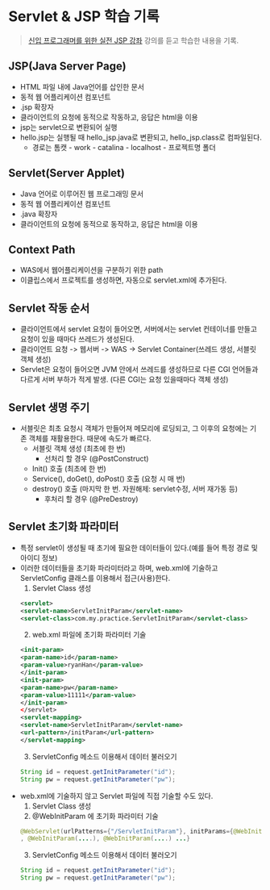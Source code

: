 # Servlet & JSP 학습 기록
>[신입 프로그래머를 위한 실전 JSP 강좌](https://www.inflearn.com/course/%EC%8B%A4%EC%A0%84-jsp-%EA%B0%95%EC%A2%8C/) 강의를 듣고 학습한 내용을 기록.
## JSP(Java Server Page)
  - HTML 파일 내에 Java언어를 삽인한 문서
  - 동적 웹 어플리케이션 컴포넌트
  - .jsp 확장자
  - 클라이언트의 요청에 동적으로 작동하고, 응답은 html을 이용
  - jsp는 servlet으로 변환되어 실행
  - hello.jsp는 실행될 때 hello_jsp.java로 변환되고, hello_jsp.class로 컴파일된다.
    - 경로는 톰캣 - work - catalina - localhost - 프로젝트명 폴더
## Servlet(Server Applet)
  - Java 언어로 이루어진 웹 프로그래밍 문서
  - 동적 웹 어플리케이션 컴포넌트
  - .java 확장자
  - 클라이언트의 요청에 동적으로 동작하고, 응답은 html을 이용
## Context Path
  - WAS에서 웹어플리케이션을 구분하기 위한 path
  - 이클립스에서 프로젝트를 생성하면, 자동으로 servlet.xml에 추가된다.
## Servlet 작동 순서
  - 클라이언트에서 servlet 요청이 들어오면, 서버에서는 servlet 컨테이너를 만들고 요청이 있을 때마다 쓰레드가 생성된다.
  - 클라이언트 요청 -> 웹서버 -> WAS -> Servlet Container(쓰레드 생성, 서블릿객체 생성)
  - Servlet은 요청이 들어오면 JVM 안에서 쓰레드를 생성하므로 다른 CGI 언어들과 다르게 서버 부하가 적게 발생. (다른 CGI는 요청 있을때마다 객체 생성)
## Servlet 생명 주기
  - 서블릿은 최초 요청시 객체가 만들어져 메모리에 로딩되고, 그 이후의 요청에는 기존 객체를 재활용한다. 때문에 속도가 빠르다.
    - 서블릿 객체 생성 (최초에 한 번)
      - 선처리 할 경우 (@PostConstruct)
    - Init() 호출 (최초에 한 번)
    - Service(), doGet(), doPost() 호출 (요청 시 매 번)
    - destroy() 호출 (마지막 한 번. 자원해제: servlet수정, 서버 재가동 등)
      - 후처리 할 경우 (@PreDestroy)
## Servlet 초기화 파라미터
  - 특정 servlet이 생성될 때 초기에 필요한 데이터들이 있다.(예를 들어 특정 경로 및 아이디 정보)
  - 이러한 데이터들을 초기화 파라미터라고 하며, web.xml에 기술하고 ServletConfig 클래스를 이용해서 접근(사용)한다.
      1. Servlet Class 생성
      ~~~xml
    <servlet>
      <servlet-name>ServletInitParam</servlet-name>
      <servlet-class>com.my.practice.ServletInitParam</servlet-class>
      ~~~
      2. web.xml 파일에 초기화 파라미터 기술
      ~~~xml
    <init-param>
      <param-name>id</param-name>
      <param-value>ryanHan</param-value>
    </init-param>
    <init-param>
      <param-name>pw</param-name>
      <param-value>11111</param-value>
    </init-param>
    </servlet>
    <servlet-mapping>
      <servlet-name>ServletInitParam</servlet-name>
      <url-pattern>/initParam</url-pattern>
    </servlet-mapping>
    ~~~
    3. ServletConfig 메소드 이용해서 데이터 불러오기
    ~~~java
    String id = request.getInitParameter("id");
    String pw = request.getInitParameter("pw");
    ~~~
  - web.xml에 기술하지 않고 Servlet 파일에 직접 기술할 수도 있다.
    1. Servlet Class 생성
    2. @WebInitParam 에 초기화 파라미터 기술
      ~~~java
      @WebServlet(urlPatterns={"/ServletInitParam"}, initParams={@WebInitParam(name="id", value="ryanHan")
      , @WebInitParam(....), @WebInitParam(....) ...} 
      ~~~
    3. ServletConfig 메소드 이용해서 데이터 불러오기
    ~~~java
    String id = request.getInitParameter("id");
    String pw = request.getInitParameter("pw");
    ~~~

